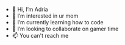 - 👋 Hi, I’m Adria
- 👀 I’m interested in ur mom
- 🌱 I’m currently learning how to code
- 💞️ I’m looking to collaborate on gamer time
- 📫 You can't reach me

<!---
Adriaok/Adriaok is a ✨ special ✨ repository because its `README.md` (this file) appears on your GitHub profile.
You can click the Preview link to take a look at your changes.
--->
